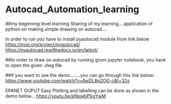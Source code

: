 # Autocad_Automation_learning
##my beginning level learning
Sharing of my learning....application of python on making simple drawing on autocad....

In order to run you have to install pyautocad module from link below
https://pypi.org/project/pyautocad/
https://pyautocad.readthedocs.io/en/latest/


##In order to draw on autocad by running given jupyter notebook, you have to open the given .dwg file.

##if you want to see the demo........you can go through this link below:
https://www.youtube.com/watch?v=AwDL8p2OG-c&t=32s

EPANET OUPUT Easy Plotting and labelling can be done as shown in the demo below...
https://youtu.be/eNswbPSgYwM

